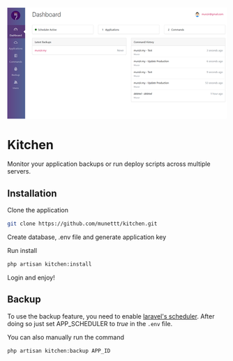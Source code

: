 <p align="center"><img src="https://raw.githubusercontent.com/munettt/kitchen/master/docs/screenshot.png"></p>

# Kitchen
Monitor your application backups or run deploy scripts across multiple servers.

## Installation

Clone the application
``` bash
git clone https://github.com/munettt/kitchen.git
```

Create database, .env file and generate application key

Run install
``` bash
php artisan kitchen:install
```

Login and enjoy!


## Backup
To use the backup feature, you need to enable [laravel's scheduler](https://laravel.com/docs/5.5/scheduling). After doing so just set APP_SCHEDULER to *true* in the `.env` file.

You can also manually run the command

``` bash
php artisan kitchen:backup APP_ID
```
